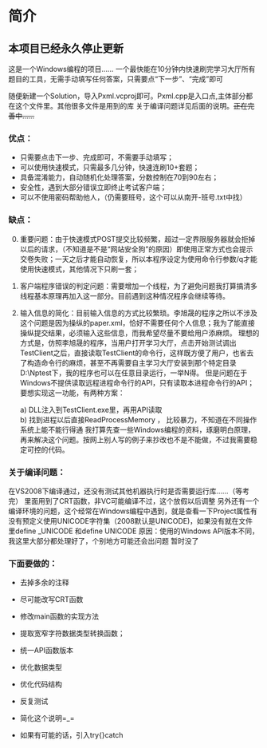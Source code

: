 # 简介

## **本项目已经永久停止更新**
这是一个Windows编程的项目……
一个最快能在10分钟内快速刷完学习大厅所有题目的工具，无需手动填写任何答案，只需要点“下一步”、“完成”即可

随便新建一个Solution，导入Pxml.vcproj即可。Pxml.cpp是入口点,主体部分都在这个文件里。其他很多文件是用到的库
关于编译问题详见后面的说明。~~正在完善中……~~

### 优点：
- 只需要点击下一步、完成即可，不需要手动填写；
- 可以使用快速模式，只需最多几分钟，快速连刷10+套题；
- 具备混淆能力，自动随机化处理答案，分数控制在70到90左右；
- 安全性，遇到大部分错误立即终止考试客户端；
- 可以不使用密码帮助他人，（仍需要班号，这个可以从南开-班号.txt中找）

### 缺点：

0. 重要问题：由于快速模式POST提交比较频繁，超过一定界限服务器就会拒掉以后的请求，（不知道是不是“网站安全狗”的原因）即使用正常方式也会提示交卷失败；一天之后才能自动恢复，所以本程序设定为使用命令行参数/q才能使用快速模式，其他情况下只刷一套；
1. 客户端程序错误的判定问题：需要增加一个线程，为了避免问题我打算搞清多线程基本原理再加入这一部分。目前遇到这种情况程序会继续等待。
2. 输入信息的简化：目前输入信息的方式比较繁琐。李旭晟的程序之所以不涉及这个问题是因为操纵的paper.xml，恰好不需要任何个人信息；我为了能直接操纵提交结果，必须输入这些信息，而我希望尽量不要给用户添麻烦。
	理想的方式是，仿照李旭晟的程序，当用户打开学习大厅，点击开始测试调出TestClient之后，直接读取TestClient的命令行，这样既方便了用户，也省去了构造命令行的麻烦，甚至不再需要自主学习大厅安装到那个特定目录D:\Nptest下，我的程序也可以在任意目录运行，一举N得。
	但是问题在于Windows不提供读取远程进程命令行的API，只有读取本进程命令行的API；要想实现这一功能，有两种方案：
	
	a) DLL注入到TestClient.exe里，再用API读取  
	b) 找到进程以后直接ReadProcessMemory ， 比较暴力，不知道在不同操作系统上能不能行得通
    我打算先查一些Windows编程的资料，琢磨明白原理，再来解决这个问题。按网上别人写的例子来抄改也不是不能做，不过我需要稳定可控的代码。

### 关于编译问题：
在VS2008下编译通过，还没有测试其他机器执行时是否需要运行库……（等考完）
里面用到了CRT函数，非VC可能编译不过，这个放假以后调整
另外还有一个编译环境的问题，这个经常在Windows编程中遇到，就是查看一下Project属性有没有预定义使用UNICODE字符集（2008默认是UNICODE)，如果没有就在文件里define _UNICODE 和define UNICODE
原因：使用的Windows API版本不同，我这里大部分都处理好了，个别地方可能还会出问题
暂时没了

### 下面要做的：
- 去掉多余的注释
- 尽可能改写CRT函数
- 修改main函数的实现方法
- 提取宽窄字符数据类型转换函数；
- 统一API函数版本

- 优化数据类型
- 优化代码结构

- 反复测试
- 简化这个说明=_=

- 如果有可能的话，引入try{}catch
